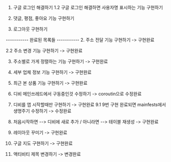 1. 구글 로그인 해결하기
1.2 구글 로그인 해결하면 사용자명 표시하는 기능 구현하기

5. 댓글, 평점, 좋아요 기능 구현하기

7. 로그아웃 구현하기

----------- 완료된 목록들 -----------
2. 주소 전달 기능 구현하기 -> 구현완료

2.2 주소 변경 기능 구현하기 -> 구현완료

3. 주소별로 가게 정렬하는 기능 구현하기 -> 구현완료

4. 세부 업체 정보 기능 구현하기 -> 구현완료

6. 최근 본 상품 기능 구현하기 -> 구현완료

8. 디비 메인쓰레드에서 구동중인것 수정하기 -> coroutin으로 수정완료

9. 디비를 앱 시작할때만 구현하기 -> 구현완료
9.1 9번 구현 완료되면 mainfests에서 생명주기 수정하기 -> 수정완료

10. 처음시작하면 --> 디비에 새로 추가 / 아니라면 --> 테이블 재생성 -> 구현완료

11. 레이아웃 꾸미기 -> 구현완료

12. 구글 지도 구현하기 -> 구현완료

13. 액티비티 제목 변경하기 -> 변경완료